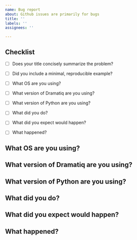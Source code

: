 ```yaml
---
name: Bug report
about: Github issues are primarily for bugs
title: ''
labels: ''
assignees: ''

---
```


## Checklist

* [ ] Does your title concisely summarize the problem?
* [ ] Did you include a minimal, reproducible example?
* [ ] What OS are you using?
* [ ] What version of Dramatiq are you using?
* [ ] What version of Python are you using?
* [ ] What did you do?
* [ ] What did you expect would happen?
* [ ] What happened?


## What OS are you using?

<!-- for example: Ubuntu 16.04 or macOS 10.13.3 -->


## What version of Dramatiq are you using?

<!-- run this command to find out: python -c 'import dramatiq; print(dramatiq.__version__)' -->


## What version of Python are you using?

<!-- run this command to find out: python --version -->


## What did you do?

<!-- be descriptive, but succinct -->


## What did you expect would happen?

<!-- be descriptive, but succinct -->


## What happened?

<!-- be descriptive, but succinct -->
